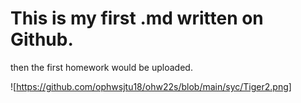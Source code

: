 # This is my first .md written on Github.

then the first homework would be uploaded.

![https://github.com/ophwsjtu18/ohw22s/blob/main/syc/Tiger2.png]
